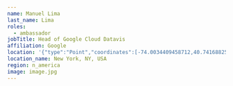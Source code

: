 ```yaml
---
name: Manuel Lima
last_name: Lima
roles:
  - ambassador
jobTitle: Head of Google Cloud Datavis
affiliation: Google
location: '{"type":"Point","coordinates":[-74.0034409458712,40.74168825746213]}'
location_name: New York, NY, USA
region: n_america
image: image.jpg
---
```


